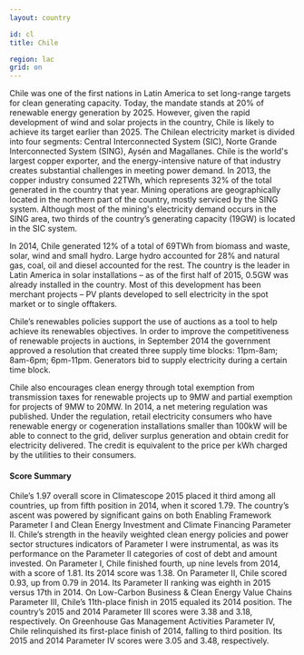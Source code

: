 ```yaml
---
layout: country

id: cl
title: Chile

region: lac
grid: on
---
```

Chile was one of the first nations in Latin America to set long-range targets for clean generating capacity. Today, the mandate stands at 20% of renewable energy generation by 2025. However, given the rapid development of wind and solar projects in the country, Chile is likely to achieve its target earlier than 2025. 
The Chilean electricity market is divided into four segments: Central Interconnected System (SIC), Norte Grande Interconnected System (SING), Aysén and Magallanes. Chile is the world's largest copper exporter, and the energy-intensive nature of that industry creates substantial challenges in meeting power demand. In 2013, the copper industry consumed 22TWh, which represents 32% of the total generated in the country that year. Mining operations are geographically located in the northern part of the country, mostly serviced by the SING system. Although most of the mining's electricity demand occurs in the SING area, two thirds of the country’s generating capacity (19GW) is located in the SIC system.

In 2014, Chile generated 12% of a total of 69TWh from biomass and waste, solar, wind and small hydro. Large hydro accounted for 28% and natural gas, coal, oil and diesel accounted for the rest. 
The country is the leader in Latin America in solar installations – as of the first half of 2015, 0.5GW was already installed in the country. Most of this development has been merchant projects – PV plants developed to sell electricity in the spot market or to single offtakers. 

Chile’s renewables policies support the use of auctions as a tool to help achieve its renewables objectives. 
In order to improve the competitiveness of renewable projects in auctions, in September 2014 the government approved a resolution that created three supply time blocks: 11pm-8am; 8am-6pm; 6pm-11pm. Generators bid to supply electricity during a certain time block. 

Chile also encourages clean energy through total exemption from transmission taxes for renewable projects up to 9MW and partial exemption for projects of 9MW to 20MW.
In 2014, a net metering regulation was published. Under the regulation, retail electricity consumers who have renewable energy or cogeneration installations smaller than 100kW will be able to connect to the grid, deliver surplus generation and obtain credit for electricity delivered. The credit is equivalent to the price per kWh charged by the utilities to their consumers.

#### Score Summary

Chile’s 1.97 overall score in Climatescope 2015 placed it third among all countries, up from fifth position in 2014, when it scored 1.79. The country’s ascent was powered by significant gains on both Enabling Framework Parameter I and Clean Energy Investment and Climate Financing Parameter II. Chile’s strength in the heavily weighted clean energy policies and power sector structures indicators of Parameter I were instrumental, as was its performance on the Parameter II categories of cost of debt and amount invested.
On Parameter I, Chile finished fourth, up nine levels from 2014, with a score of 1.81. Its 2014 score was 1.38.
On Parameter II, Chile scored 0.93, up from 0.79 in 2014. Its Parameter II ranking was eighth in 2015 versus 17th in 2014.
On Low-Carbon Business & Clean Energy Value Chains Parameter III, Chile’s 11th-place finish in 2015 equaled its 2014 position. The country’s 2015 and 2014 Parameter III scores were 3.38 and 3.18, respectively.
On Greenhouse Gas Management Activities Parameter IV, Chile relinquished its first-place finish of 2014, falling to third position. Its 2015 and 2014 Parameter IV scores were 3.05 and 3.48, respectively.
